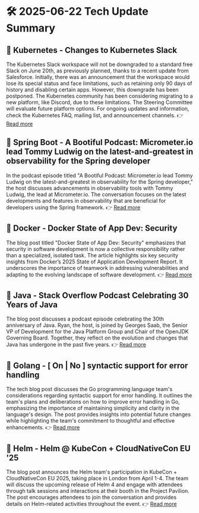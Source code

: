 # 🛠️ 2025-06-22 Tech Update Summary

## 🔹 Kubernetes - Changes to Kubernetes Slack
The Kubernetes Slack workspace will not be downgraded to a standard free Slack on June 20th, as previously planned, thanks to a recent update from Salesforce. Initially, there was an announcement that the workspace would lose its special status and face limitations, such as retaining only 90 days of history and disabling certain apps. However, this downgrade has been postponed. The Kubernetes community has been considering migrating to a new platform, like Discord, due to these limitations. The Steering Committee will evaluate future platform options. For ongoing updates and information, check the Kubernetes FAQ, mailing list, and announcement channels.
👉 [Read more](https://kubernetes.io/blog/2025/06/16/changes-to-kubernetes-slack/)

## 🔹 Spring Boot - A Bootiful Podcast: Micrometer.io lead Tommy Ludwig on the latest-and-greatest in observability for the Spring developer
In the podcast episode titled "A Bootiful Podcast: Micrometer.io lead Tommy Ludwig on the latest-and-greatest in observability for the Spring developer," the host discusses advancements in observability tools with Tommy Ludwig, the lead at Micrometer.io. The conversation focuses on the latest developments and features in observability that are beneficial for developers using the Spring framework.
👉 [Read more](https://spring.io/blog/2025/06/19/a-bootiful-podcast-tommy-ludwig)

## 🔹 Docker - Docker State of App Dev: Security
The blog post titled "Docker State of App Dev: Security" emphasizes that security in software development is now a collective responsibility rather than a specialized, isolated task. The article highlights six key security insights from Docker’s 2025 State of Application Development Report. It underscores the importance of teamwork in addressing vulnerabilities and adapting to the evolving landscape of software development.
👉 [Read more](https://www.docker.com/blog/docker-state-of-app-dev-security/)

## 🔹 Java - Stack Overflow Podcast Celebrating 30 Years of Java
The blog post discusses a podcast episode celebrating the 30th anniversary of Java. Ryan, the host, is joined by Georges Saab, the Senior VP of Development for the Java Platform Group and Chair of the OpenJDK Governing Board. Together, they reflect on the evolution and changes that Java has undergone in the past five years.
👉 [Read more](https://inside.java/2025/06/21/so-podcast/)

## 🔹 Golang - [ On | No ] syntactic support for error handling
The tech blog post discusses the Go programming language team's considerations regarding syntactic support for error handling. It outlines the team's plans and deliberations on how to improve error handling in Go, emphasizing the importance of maintaining simplicity and clarity in the language's design. The post provides insights into potential future changes while highlighting the team's commitment to thoughtful and effective enhancements.
👉 [Read more](https://go.dev/blog/error-syntax)

## 🔹 Helm - Helm @ KubeCon + CloudNativeCon EU '25
The blog post announces the Helm team's participation in KubeCon + CloudNativeCon EU 2025, taking place in London from April 1-4. The team will discuss the upcoming release of Helm 4 and engage with attendees through talk sessions and interactions at their booth in the Project Pavilion. The post encourages attendees to join the conversation and provides details on Helm-related activities throughout the event.
👉 [Read more](https://helm.sh/blog/helm-at-kubecon-eu-25/)

